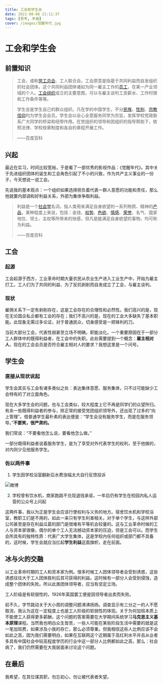 ```yaml
---
title: 工会和学生会
date: 2021-08-06 21:11:37
tags: [思考, 矛盾]
cover: /images/觉醒年代.jpg
---
```


# 工会和学生会

## 前置知识

> 工会，或称[劳工总会](https://baike.baidu.com/item/劳工总会/3723567)、工人联合会。工会原意是指基于共同利益而自发组织的社会团体。这个共同利益团体诸如为同一雇主工作的[员工](https://baike.baidu.com/item/员工/3202392)，在某一产业领域的个人。[工会组织](https://baike.baidu.com/item/工会组织/2199214)成立的主要意图，可以与雇主谈判工资薪水、工作时限和工作条件等等。
>
> 学生会是学生自己的群众组织。凡在学的中国学生，不分[民族](https://baike.baidu.com/item/民族/665)、[性别](https://baike.baidu.com/item/性别/500566)、[宗教信仰](https://baike.baidu.com/item/宗教信仰/10108103)均为学生会会员。学生会以全心全意服务同学为宗旨，发挥学校党政联系广大同学的桥梁和纽带作用。在党组织的领导和团组织的指导帮助下，依照法律、学校规章制度和各自的章程开展工作。
>
> ——百度百科



## 兴起

最近在实习，时间比较宽裕，于是看了一部优秀的影视作品：《觉醒年代》。其中关于先进组织团体的诞生和工会角色引起了不小的兴致，作为共产主义事业的一份子，今天想说一说工会。

先说我的基本观点：一个组织如果选择担负着代表一群人意愿的功能和责任，那么他就要内部调和好利益关系，外部为集体争取利益。

> 利益是一个[社会学](https://baike.baidu.com/item/社会学/283098)名词，指人类用来满足自身欲望的一系列物质、精神的[产品](https://baike.baidu.com/item/产品/105875)，某种程度上来说，包括：金钱、[权势](https://baike.baidu.com/item/权势/1615405)、[色欲](https://baike.baidu.com/item/色欲/3723346)、[情感](https://baike.baidu.com/item/情感/189257)、[荣誉](https://baike.baidu.com/item/荣誉/73183)、名气、国家地位、领土、主权等所带来的快感，但凡是能满足自身欲望的事物，均可称为利益。
>
> ——百度百科



## 工会

### 起源

工会起源于西方，工业革命时期大量农民从农业生产进入工业生产中，开始为雇主打工。工人们为了共同的利益、为了反抗剥削而自发成立了工会，与雇主谈判。

### 现状

雇佣关系下一定有剥削存在，这是工会存在的合理性和必然性。我们高兴的是，现在无论国企私企都有工会的存在；我们不高兴的是，现在的工会大多缺失了基本职能。此现象无需过多论证，对于普通民众，切身感受是一把锋利的刀。

当前大部分工会，代表性弱甚至立场不明确，职能淡化。一个重要原因在于一部分工人群体中的既得利益者，在工会中的失职。此处需要提到一个概念：**雇主相对人**，现在的工会会员是否符合雇主相对人的要求？我想这里是一个问号。

## 学生会

### 直接从现状说起

学生会其实与工会有诸多类似之处：表达集体意愿、服务集体，只不过可能缺少工会特有的了对立面角色。

现在大多学生会的问题，也与工会类似，较大程度上它不再是同学们的众望所归。有余一些既得利益者的参与，除正常的接受党团组织领导外，还出现了过多的“向上管理”。借普通学生最朴素的表达便是：“学生会没有服务学生，而是在服务领导。”**不要笑，很严肃的。**

我们常说：“不要看他怎么说，要看他怎么做。”

一部分既得利益者说着服务学生，是为了享受对外代表学生的权利，至于他做的，对内则少见他服务学生。

### 佐以两件事

1. 学生因学校浴室翻新后水费涨幅太大自行反馈投诉

![微博](微博.jpeg)



2. 学校曾有饮水机，商家跑路不兑现退钱承诺，一年后仍有学生在校园内私人运营的公众号上问起

这两件事，我以为正是学生会应该行使权利与义务的地方。宿舍饮水机和学校浴室，教职工们是不用的，如此一来只有学生利害相关。对于单个学生，与这样外部公司甚至是存在利益瓜葛的部门是很难有平等机会较量的。这与工业革命时候的工人与资本家很像，偶尔的单个工人无法撼动资本家的压迫，但是工会可以。而学生会所具有的独特性质：代表广大学生集体，这是学校内任何组织或部门都不具备的，这时候，学生会就应当扛起**学生利益**这面旗帜，走在前面。



## 冰与火的交融

以工业革命时期的工人和资本家为例。很多时候工人团体领导者会受到诱惑，这些诱惑往往大于工人团体胜利后其可获得的利益。这时候有一部分人会受到侵蚀，造成整个团体的失败。所以此类团体领导者，应当有坚定立场。

工人阶级是有软弱性的，1926年英国罢工便是因领导者出卖而失败。

前不久，字节跳动关于大小周的调整问题沸沸扬扬。调查显示有三分之一的人不愿取消，我认为这在一定程度上也是工人阶级的软弱性的体现。关于为何加班本质上不能使工人获得更多薪酬，这个问题的答案需要在大学期间系统学习**马克思主义基本原理**课程。当然我也明白众生皆苦，一些人可能在某些阶段生活中需要的就是这一笔加班费，如果涉及小我的存亡，那么必须尊重。但我相信这些人比例应该不会如此之高，因为我们需要明白，如果在互联网这个近期属于高红利水平并且从业者多具有中国社会中较高程度学历的行业中这一部分人比例都如此之高，那么：社会病了，我们仍然需要在大我层面来讨论这个问题。



## 在最后

我希望，在其位谋其职，勿忘初心，勿让被代表者失望。
